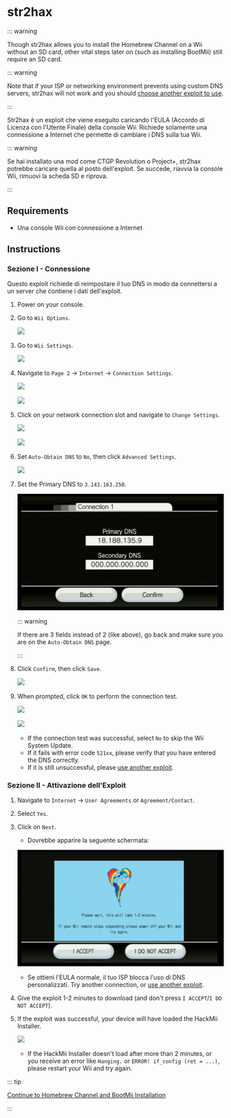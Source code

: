 # str2hax

::: warning

Though str2hax allows you to install the Homebrew Channel on a Wii without an SD card, other vital steps later on (such as installing BootMii) still require an SD card.

::: warning

Note that if your ISP or networking environment prevents using custom DNS servers, str2hax will not work and you should [choose another exploit to use](get-started).

:::

Str2hax è un exploit che viene eseguito caricando l'EULA (Accordo di Licenza con l'Utente Finale) della console Wii. Richiede solamente una connessione a Internet che permette di cambiare i DNS sulla tua Wii.

::: warning

Se hai installato una mod come CTGP Revolution o Project+, str2hax potrebbe caricare quella al posto dell'exploit. Se succede, riavvia la console Wii, rimuovi la scheda SD e riprova.

:::

## Requirements

- Una console Wii con connessione a Internet

## Instructions

### Sezione I - Connessione

Questo exploit richiede di reimpostare il tuo DNS in modo da connettersi a un server che contiene i dati dell'exploit.

1. Power on your console.

2. Go to `Wii Options`.

    ![](/images/riiconnect24/Internet_1.png)

3. Go to `Wii Settings`.

    ![](/images/riiconnect24/Internet_2.png)

4. Navigate to `Page 2` -> `Internet` -> `Connection Settings`.

    ![](/images/riiconnect24/Internet_3.png)

    ![](/images/riiconnect24/Internet_4.png)

5. Click on your network connection slot and navigate to `Change Settings`.

    ![](/images/riiconnect24/Internet_5.png)

    ![](/images/riiconnect24/Internet_6.png)

6. Set `Auto-Obtain DNS` to `No`, then click `Advanced Settings`.

    ![](/images/riiconnect24/Internet_7.png)

7. Set the Primary DNS to `3.143.163.250`.

    ![](/images/exploits/str2hax/dns.png)

    ::: warning

    If there are 3 fields instead of 2 (like above), go back and make sure you are on the `Auto-Obtain DNS` page.

    :::

8. Click `Confirm`, then click `Save`.

    ![](/images/riiconnect24/Internet_10.png)

9. When prompted, click `OK` to perform the connection test.

    ![](/images/riiconnect24/Internet_11.png)

    ![](/images/riiconnect24/Internet_12.png)

    - If the connection test was successful, select `No` to skip the Wii System Update.
    - If it fails with error code `521xx`, please verify that you have entered the DNS correctly.
    - If it is still unsuccessful, please [use another exploit](get-started).

### Sezione II - Attivazione dell'Exploit

1. Navigate to `Internet` -> `User Agreements` or `Agreement/Contact`.

2. Select `Yes`.

3. Click on `Next`.

    - Dovrebbe apparire la seguente schermata:

    ![](/images/exploits/str2hax/EULA.png)

    - Se ottieni l'EULA normale, il tuo ISP blocca l'uso di DNS personalizzati. Try another connection, or [use another exploit](get-started).

4. Give the exploit 1-2 minutes to download (and don't press `I ACCEPT`/`I DO NOT ACCEPT`).

5. If the exploit was successful, your device will have loaded the HackMii Installer.

    ![](/images/hackmii/scam.png)

    - If the HackMii Installer doesn't load after more than 2 minutes, or you receive an error like `Hanging.` or `ERROR! if_config (ret = ...)`, please restart your Wii and try again.

::: tip

[Continue to Homebrew Channel and BootMii Installation](hbc)

:::
